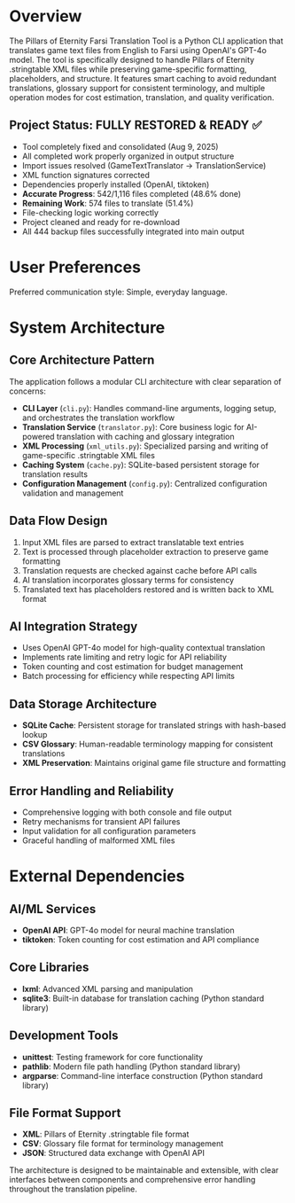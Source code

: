 # Overview

The Pillars of Eternity Farsi Translation Tool is a Python CLI application that translates game text files from English to Farsi using OpenAI's GPT-4o model. The tool is specifically designed to handle Pillars of Eternity .stringtable XML files while preserving game-specific formatting, placeholders, and structure. It features smart caching to avoid redundant translations, glossary support for consistent terminology, and multiple operation modes for cost estimation, translation, and quality verification.

## Project Status: FULLY RESTORED & READY ✅ 
- Tool completely fixed and consolidated (Aug 9, 2025)
- All completed work properly organized in output structure
- Import issues resolved (GameTextTranslator → TranslationService)
- XML function signatures corrected
- Dependencies properly installed (OpenAI, tiktoken)
- **Accurate Progress**: 542/1,116 files completed (48.6% done)
- **Remaining Work**: 574 files to translate (51.4%)
- File-checking logic working correctly
- Project cleaned and ready for re-download
- All 444 backup files successfully integrated into main output

# User Preferences

Preferred communication style: Simple, everyday language.

# System Architecture

## Core Architecture Pattern
The application follows a modular CLI architecture with clear separation of concerns:

- **CLI Layer** (`cli.py`): Handles command-line arguments, logging setup, and orchestrates the translation workflow
- **Translation Service** (`translator.py`): Core business logic for AI-powered translation with caching and glossary integration
- **XML Processing** (`xml_utils.py`): Specialized parsing and writing of game-specific .stringtable XML files
- **Caching System** (`cache.py`): SQLite-based persistent storage for translation results
- **Configuration Management** (`config.py`): Centralized configuration validation and management

## Data Flow Design
1. Input XML files are parsed to extract translatable text entries
2. Text is processed through placeholder extraction to preserve game formatting
3. Translation requests are checked against cache before API calls
4. AI translation incorporates glossary terms for consistency
5. Translated text has placeholders restored and is written back to XML format

## AI Integration Strategy
- Uses OpenAI GPT-4o model for high-quality contextual translation
- Implements rate limiting and retry logic for API reliability
- Token counting and cost estimation for budget management
- Batch processing for efficiency while respecting API limits

## Data Storage Architecture
- **SQLite Cache**: Persistent storage for translated strings with hash-based lookup
- **CSV Glossary**: Human-readable terminology mapping for consistent translations
- **XML Preservation**: Maintains original game file structure and formatting

## Error Handling and Reliability
- Comprehensive logging with both console and file output
- Retry mechanisms for transient API failures
- Input validation for all configuration parameters
- Graceful handling of malformed XML files

# External Dependencies

## AI/ML Services
- **OpenAI API**: GPT-4o model for neural machine translation
- **tiktoken**: Token counting for cost estimation and API compliance

## Core Libraries
- **lxml**: Advanced XML parsing and manipulation
- **sqlite3**: Built-in database for translation caching (Python standard library)

## Development Tools
- **unittest**: Testing framework for core functionality
- **pathlib**: Modern file path handling (Python standard library)
- **argparse**: Command-line interface construction (Python standard library)

## File Format Support
- **XML**: Pillars of Eternity .stringtable file format
- **CSV**: Glossary file format for terminology management
- **JSON**: Structured data exchange with OpenAI API

The architecture is designed to be maintainable and extensible, with clear interfaces between components and comprehensive error handling throughout the translation pipeline.